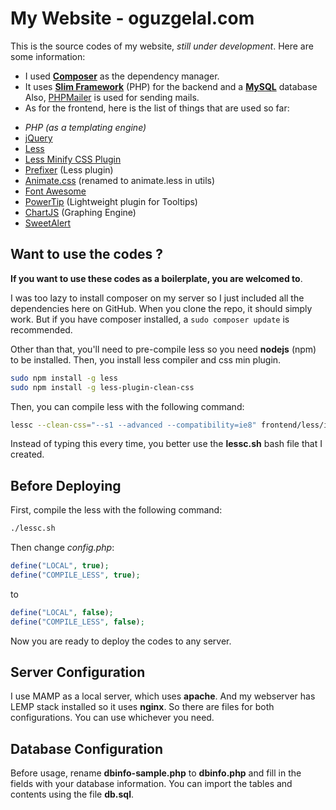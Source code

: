 
My Website - oguzgelal.com
=====================

This is the source codes of my website, *still under development*. Here are some information:

- I used <a href="https://getcomposer.org/" target="_new">**Composer**</a> as the dependency manager.
- It uses <a href="http://www.slimframework.com/" target="_new">**Slim Framework**</a> (PHP) for the backend and a <a href="http://www.mysql.com/" target="_new">**MySQL**</a> database Also, <a href="https://github.com/PHPMailer/PHPMailer" target="_new">PHPMailer</a> is used for sending mails.
- As for the frontend, here is the list of things that are used so far:
*  *PHP (as a templating engine)*
*  <a href="http://jquery.com/" target="_new">jQuery</a>
*  <a href="http://lesscss.org/" target="_new">Less</a>
*  <a href="https://github.com/less/less-plugin-clean-css" target="_new">Less Minify CSS Plugin</a>
*  <a href="http://lessprefixer.com/" target="_new">Prefixer</a> (Less plugin)
*  <a href="http://daneden.github.io/animate.css/" target="_new">Animate.css</a> (renamed to animate.less in utils)
*  <a href="http://fortawesome.github.io/Font-Awesome/" target="_new">Font Awesome</a>
*  <a href="http://stevenbenner.github.io/jquery-powertip/" target="_new">PowerTip</a> (Lightweight plugin for Tooltips)
*  <a href="http://www.chartjs.org/" target="_new">ChartJS</a> (Graphing Engine)
*  <a href="http://t4t5.github.io/sweetalert/" target="_new">SweetAlert</a>


Want to use the codes ?
--------------------

**If you want to use these codes as a boilerplate, you are welcomed to**.

I was too lazy to install composer on my server so I just included all the dependencies here on GitHub. When you clone the repo, it should simply work. But if you have composer installed, a ``` sudo composer update ``` is recommended.

Other than that, you'll need to pre-compile less so you need **nodejs** (npm) to be installed. Then, you install less compiler and css min plugin.

```bash
sudo npm install -g less
sudo npm install -g less-plugin-clean-css
```

Then, you can compile less with the following command:

```bash
lessc --clean-css="--s1 --advanced --compatibility=ie8" frontend/less/index.less > frontend/assets/style/style.min.css
```

Instead of typing this every time, you better use the **lessc.sh** bash file that I created.

Before Deploying
------------
First, compile the less with the following command:

```bash
./lessc.sh
```

Then change *config.php*:

```php
define("LOCAL", true);
define("COMPILE_LESS", true);
```

to

```php
define("LOCAL", false);
define("COMPILE_LESS", false);
```


Now you are ready to deploy the codes to any server.


Server Configuration
--------------------
I use MAMP as a local server, which uses **apache**. And my webserver has LEMP stack installed so it uses **nginx**. So there are files for both configurations. You can use whichever you need.


Database Configuration
--------------------
Before usage, rename **dbinfo-sample.php** to **dbinfo.php** and fill in the fields with your database information. You can import the tables and contents using the file **db.sql**.